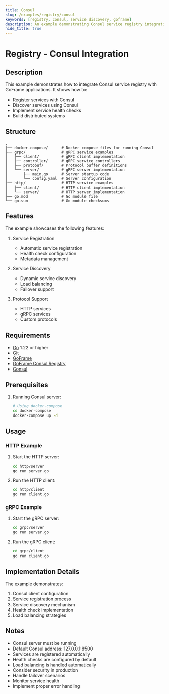 ```yaml
---
title: Consul
slug: /examples/registry/consul
keywords: [registry, consul, service discovery, goframe]
description: An example demonstrating Consul service registry integration in GoFrame
hide_title: true
---
```


# Registry - Consul Integration

## Description

This example demonstrates how to integrate Consul service registry with GoFrame applications. It shows how to:
- Register services with Consul
- Discover services using Consul
- Implement service health checks
- Build distributed systems

## Structure

```
.
├── docker-compose/      # Docker compose files for running Consul
├── grpc/                # gRPC service examples
│   ├── client/          # gRPC client implementation
│   ├── controller/      # gRPC service controllers
│   ├── protobuf/        # Protocol buffer definitions
│   └── server/          # gRPC server implementation
│       ├── main.go      # Server startup code
│       └── config.yaml  # Server configuration
├── http/                # HTTP service examples
│   ├── client/          # HTTP client implementation
│   └── server/          # HTTP server implementation
├── go.mod               # Go module file
└── go.sum               # Go module checksums
```

## Features

The example showcases the following features:
1. Service Registration
   - Automatic service registration
   - Health check configuration
   - Metadata management

2. Service Discovery
   - Dynamic service discovery
   - Load balancing
   - Failover support

3. Protocol Support
   - HTTP services
   - gRPC services
   - Custom protocols

## Requirements

- [Go](https://golang.org/dl/) 1.22 or higher
- [Git](https://git-scm.com/downloads)
- [GoFrame](https://goframe.org)
- [GoFrame Consul Registry](https://github.com/gogf/gf/tree/master/contrib/registry/consul)
- [Consul](https://developer.hashicorp.com/consul/downloads)

## Prerequisites

1. Running Consul server:
   ```bash
   # Using docker-compose
   cd docker-compose
   docker-compose up -d
   ```

## Usage

### HTTP Example

1. Start the HTTP server:
   ```bash
   cd http/server
   go run server.go
   ```

2. Run the HTTP client:
   ```bash
   cd http/client
   go run client.go
   ```

### gRPC Example

1. Start the gRPC server:
   ```bash
   cd grpc/server
   go run server.go
   ```

2. Run the gRPC client:
   ```bash
   cd grpc/client
   go run client.go
   ```

## Implementation Details

The example demonstrates:
1. Consul client configuration
2. Service registration process
3. Service discovery mechanism
4. Health check implementation
5. Load balancing strategies

## Notes

- Consul server must be running
- Default Consul address: 127.0.0.1:8500
- Services are registered automatically
- Health checks are configured by default
- Load balancing is handled automatically
- Consider security in production
- Handle failover scenarios
- Monitor service health
- Implement proper error handling
